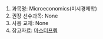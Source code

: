 1. 과목명: Microeconomics(미시경제학) 
2. 권장 선수과목: None
3. 사용 교재: None
4. 참고자료: [마스터프렙](https://www.masterprep.net/Product/ProductList.aspx?CategoryCode=P01100106)
